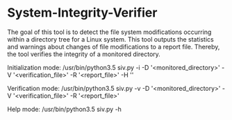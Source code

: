 # System-Integrity-Verifier

The goal of this tool is to detect the file system modifications occurring within a directory tree for
a Linux system. This tool outputs the statistics and warnings about changes of file modifications to
a report file.
Thereby, the tool verifies the integrity of a monitored directory.

Initialization mode:
/usr/bin/python3.5 siv.py -i -D '<monitored_directory>' -V '<verification_file>' -R '<report_file>' -H '<hash>'

Verification mode:
/usr/bin/python3.5 siv.py -v -D '<monitored_directory>' -V '<verification_file>' -R '<report_file>'

Help mode:
/usr/bin/python3.5 siv.py -h
